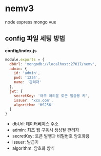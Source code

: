 # nemv3
node express mongo vue

## config 파일 세팅 방법

**config/index.js**  
```javascript
module.exports = {
  dbUrl: 'mongodb://localhost:27017/nemv',
  admin: {
    id: 'admin',
    pwd: '1234',
    name: '관리자'
  },
  jwt: {    
    secretKey: '아주 어려운 토큰 발급용 키',
    issuer: 'xxx.com',
    algorithm: 'HS256'
  }
}
```

- dbUrl: 데이터베이스 주소
- admin: 최초 웹 구동시 생성될 관리자
- secretKey: 토큰 발행과 비밀번호 암호화용
- issuer: 발급자
- algorithm: 암호화 방식
